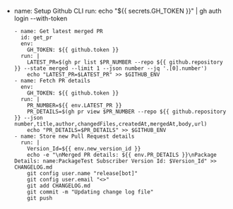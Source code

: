 - name: Setup Github CLI
        run: echo "${{ secrets.GH_TOKEN }}" | gh auth login --with-token

      - name: Get latest merged PR
        id: get_pr
        env:
          GH_TOKEN: ${{ github.token }}
        run: |
          LATEST_PR=$(gh pr list $PR_NUMBER --repo ${{ github.repository }} --state merged --limit 1 --json number --jq '.[0].number')
          echo "LATEST_PR=$LATEST_PR" >> $GITHUB_ENV
      - name: Fetch PR details
        env:
          GH_TOKEN: ${{ github.token }}
        run: |
          PR_NUMBER=${{ env.LATEST_PR }}
          PR_DETAILS=$(gh pr view $PR_NUMBER --repo ${{ github.repository }} --json number,title,author,changedFiles,createdAt,mergedAt,body,url)
          echo "PR_DETAILS=$PR_DETAILS" >> $GITHUB_ENV
      - name: Store new Pull Request details
        run: |
          Version_Id=${{ env.new_version_id }}
          echo -e "\nMerged PR details: ${{ env.PR_DETAILS }}\nPackage Details: name:PackageTest Subscriber Version Id: $Version_Id" >> CHANGELOG.md
          git config user.name "release[bot]"
          git config user.email "<>"
          git add CHANGELOG.md
          git commit -m "Updating change log file"
          git push
